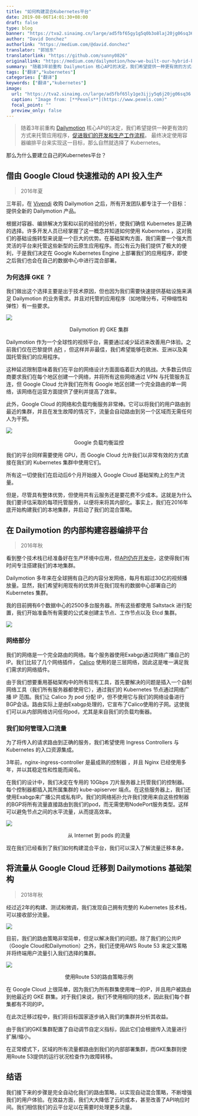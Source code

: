 ```yaml
---
title: "如何构建混合Kubernetes平台"
date: 2019-08-06T14:01:30+08:00
draft: false
type: blog
banner: "https://tva2.sinaimg.cn/large/ad5fbf65gy1g5q0b3o8laj20jg06sq36.jpg"
author: "David Donchez"
authorlink: "https://medium.com/@david.donchez"
translator: "郭旭东"
translatorlink: "https://github.com/sunny0826"
originallink: "https://medium.com/dailymotion/how-we-built-our-hybrid-kubernetes-platform-d121ea9cb0bc"
summary: "随着3年前重构 Dailymotion 核心API的决定，我们希望提供一种更有效的方式来托管应用程序，促进我们的开发和生产工作流程。 最终决定使用容器编排平台来实现这一目标，那么自然就选择了 Kubernetes。"
tags: ["翻译","kubernetes"]
categories: ["翻译"]
keywords: ["翻译","kubernetes"]
image:
  url: "https://tva2.sinaimg.cn/large/ad5fbf65ly1ge3ijjy5q6j20jg06sq36.jpg"
  caption: "Image from: [**Pexels**](https://www.pexels.com)"
  focal_point: ""
  preview_only: false
---
```


>随着3年前重构 [Dailymotion](https://www.dailymotion.com/) 核心API的决定，我们希望提供一种更有效的方式来托管应用程序，[促进我们的开发和生产工作流程](https://medium.com/dailymotion/deploying-apps-on-multiple-kubernetes-clusters-with-helm-19ee2b06179e)。 最终决定使用容器编排平台来实现这一目标，那么自然就选择了 Kubernetes。

那么为什么要建立自己的Kubernetes平台？

## 借由 Google Cloud 快速推动的 API 投入生产

> 2016年夏

三年前，在 [Vivendi](https://www.vivendi.com/) 收购 Dailymotion 之后，所有开发团队都专注于一个目标：提供全新的 Dailymotion 产品。

根据对容器、编排解决方案和以前的经验的分析，使我们确信 Kubernetes 是正确的选择。许多开发人员已经掌握了这一概念并知道如何使用 Kubernetes ，这对我们的基础设施转型来说是一个巨大的优势。在基础架构方面，我们需要一个强大而灵活的平台来托管这些新型的云原生应用程序。而公有云为我们提供了极大的便利，于是我们决定在 Google Kubernetes Engine 上部署我们的应用程序，即使之后我们也会在自己的数据中心中进行混合部署。

### 为何选择 GKE ？

我们做出这个选择主要是出于技术原因，但也因为我们需要快速提供基础设施来满足 Dailymotion 的业务需求。并且对托管的应用程序（如地理分布，可伸缩性和弹性）有一些要求。

![](https://tva2.sinaimg.cn/large/ad5fbf65gy1g5py1vm2k2j20hd0bbjtq.jpg)
<center>Dailymotion 的 GKE 集群</center>

Dailymotion 作为一个全球性的视频平台，需要通过减少延迟来改善用户体验。之前我们仅在巴黎提供 [API](https://developer.dailymotion.com/) ，但这样并非最佳，我们希望能够在欧洲、亚洲以及美国托管我们的应用程序。

这种延迟限制意味着我们在平台的网络设计方面面临着巨大的挑战。大多数云供应商要求我们在每个地区创建一个网络，并将所有这些网络通过 VPN 与托管服务互连，但 Google Cloud 允许我们在所有 Google 地区创建一个完全路由的单一网络，该网络在运营方面提供了便利并提高了效率。

此外，Google Cloud 的网络和负载均衡服务非常棒。它可以将我们的用户路由到最近的集群，并且在发生故障的情况下，流量会自动路由到另一个区域而无需任何人为干预。

![](https://tva2.sinaimg.cn/large/ad5fbf65gy1g5pytelbwnj20jg0avq4x.jpg)
<center>Google 负载均衡监控</center>

我们的平台同样需要使用 GPU，而 Google Cloud 允许我们以非常有效的方式直接在我们的 Kubernetes 集群中使用它们。

所有这一切使我们在启动后6个月开始接入 Google Cloud 基础架构上的生产流量。

但是，尽管具有整体优势，但使用共有云服务还是要花费不少成本。这就是为什么我们要评估采取的每项托管服务，以便将来将其内部化。事实上，我们在2016年底开始构建我们的本地集群，并启动了我们的混合策略。

## 在 Dailymotion 的内部构建容器编排平台

> 2016年秋

看到整个技术栈已经准备好在生产环境中应用，但[API仍在开发中](https://tartiflette.io/)，这使得我们有时间专注搭建我们的本地集群。

Dailymotion 多年来在全球拥有自己的内容分发网络，每月有超过30亿的视频播放量。显然，我们希望利用现有的优势并在我们现有的数据中心部署自己的 Kubernetes 集群。

我的目前拥有6个数据中心的2500多台服务器。所有这些都使用 Saltstack 进行配置，我们开始准备所有需要的公式来创建主节点、工作节点以及 Etcd 集群。

![](https://tva2.sinaimg.cn/large/ad5fbf65gy1g5pzm4m985j20jg06tgm7.jpg)

### 网络部分

我们的网络是一个完全路由的网络。每个服务器使用Exabgp通过网络广播自己的IP。我们比较了几个网络插件， [Calico](https://www.projectcalico.org/) 使用的是三层网络，因此这是唯一满足我们需求的网络插件。

由于我们想要重用基础架构中的所有现有工具，首先要解决的问题是插入一个自制网络工具（我们所有服务器都使用它），通过我们的 Kubernetes 节点通过网络广播 IP 范围。我们让 Calico 为 pod 分配 IP，但不使用它与我们的网络设备进行BGP会话。路由实际上是由Exabgp处理的，它宣布了Calico使用的子网。这使我们可以从内部网络访问任何pod，尤其是来自我们的负载均衡器。

### 我们如何管理入口流量

为了将传入的请求路由到正确的服务，我们希望使用 Ingress Controllers 与 Kubernetes 的入口资源集成。

3年前，nginx-ingress-controller 是最成熟的控制器 ，并且 Nginx 已经使用多年，并以其稳定性和性能而闻名。

在我们的设计中，我们决定在专用的 10Gbps 刀片服务器上托管我们的控制器。每个控制器都插入其所属集群的 kube-apiserver 端点。在这些服务器上，我们还使用Exabgp来广播公共或私有IP。我们的网络拓扑允许我们使用来自这些控制器的BGP将所有流量直接路由到我们的pod，而无需使用NodePort服务类型。这样可以避免节点之间的水平流量，从而提高效率。

![](https://ws3.sinaimg.cn/large/ad5fbf65gy1g5q05ex27bj20in0fbt9q.jpg)
<center>从 Internet 到 pods 的流量</center>

现在我们已经看到了我们如何构建混合平台，我们可以深入了解流量迁移本身。

## 将流量从 Google Cloud 迁移到 Dailymotions 基础架构

> 2018年秋

经过近2年的构建、测试和微调，我们发现自己拥有完整的 Kubernetes 技术栈，可以接收部分流量。

![](https://tva2.sinaimg.cn/large/ad5fbf65gy1g5q0b3o8laj20jg06sq36.jpg)

目前，我们的路由策略非常简单，但足以解决我们的问题。除了我们的公共IP（Google Cloud和Dailymotion）之外，我们还使用AWS Route 53 来定义策略并将终端用户流量引入我们选择的集群。

![](https://tva2.sinaimg.cn/large/ad5fbf65gy1g5q0ds3spjj20jg07a0tk.jpg)
<center>使用Route 53的路由策略示例</center>

在 Google Cloud 上很简单，因为我们为所有群集使用唯一的IP，并且用户被路由到他最近的 GKE 群集。对于我们来说，我们不使用相同的技术，因此我们每个群集都有不同的IP。

在此次迁移过程中，我们将目标国家逐步纳入我们的集群并分析其收益。

由于我们的GKE集群配置了自动调节自定义指标，因此它们会根据传入流量进行扩展/缩小。

在正常模式下，区域的所有流量都路由到我们的内部部署集群，而GKE集群则使用Route 53提供的运行状况检查作为故障转移。

## 结语

我们接下来的步骤是完全自动化我们的路由策略，以实现自动混合策略，不断增强我们的用户体验。在效益方面，我们大大降低了云的成本，甚至改善了API响应时间。我们相信我们的云平台足以在需要时处理更多流量。
